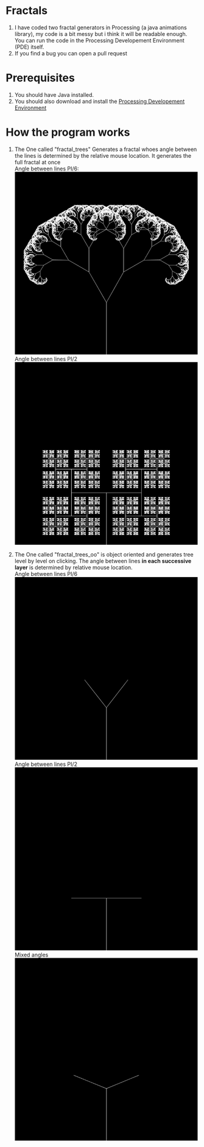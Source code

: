 # Fractals
1. I have coded two fractal generators in Processing (a java animations library), my code is a bit messy but i think it will be readable enough. You can run the code in the Processing Developement Environment (PDE) itself.  
2. If you find a bug you can open a pull request

# Prerequisites
1. You should have Java installed.
2. You should also download and install the [Processing Developement Environment](https://processing.org/)

# How the program works

1. The One called "fractal_trees" Generates a fractal whoes angle between the lines is determined by the relative mouse location. It generates the full fractal at once  
Angle between lines PI/6:  
![](https://github.com/Divy1211/Fractals/blob/master/fractal_trees/pic0.png)  
Angle between lines PI/2  
![](https://github.com/Divy1211/Fractals/blob/master/fractal_trees/pic1.png)  

2. The One called "fractal_trees_oo" is object oriented and generates tree level by level on clicking. The angle between lines **in each successive layer** is determined by relative mouse location.  
Angle between lines PI/6  
![](https://github.com/Divy1211/Fractals/blob/master/fractal_trees_oo/pi_6.gif)  
Angle between lines PI/2  
![](https://github.com/Divy1211/Fractals/blob/master/fractal_trees_oo/pi_2.gif)  
Mixed angles  
![](https://github.com/Divy1211/Fractals/blob/master/fractal_trees_oo/mixed.gif)  
